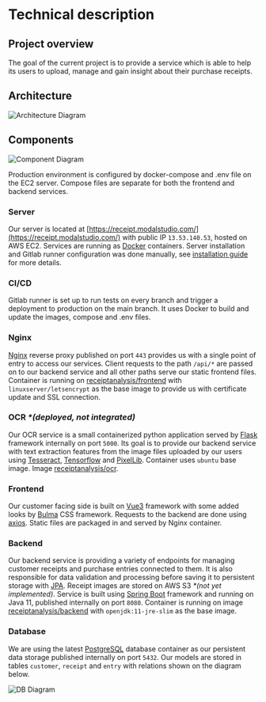 # Technical description

## Project overview

The goal of the current project is to provide a service which is able to help its users to upload, manage and
gain insight about their purchase receipts.

## Architecture

![Architecture Diagram](/archdrawing21.11.2020.png)

## Components

![Component Diagram](/componentdiagram.png)

Production environment is configured by docker-compose and .env file on the EC2 server. Compose files are separate
for both the frontend and backend services.

### Server

Our server is located at [https://receipt.modalstudio.com/](https://receipt.modalstudio.com/) with public IP `13.53.140.53`,
hosted on AWS EC2. Services are running as [Docker](https://www.docker.com/) containers. Server installation
and Gitlab runner configuration was done manually, see [installation guide](https://gitlab.cs.ttu.ee/jakutt/team-02-spacevolcanoes-backend/-/blob/development/docs/aws_server.md)
for more details.

### CI/CD

Gitlab runner is set up to run tests on every branch and trigger a deployment to production on the main branch. It uses
Docker to build and update the images, compose and .env files.

### Nginx

[Nginx](https://www.nginx.com/) reverse proxy published on port `443` provides us with a single point of entry
to access our services. Client requests to the path `/api/*` are passed on to our backend service and all other paths
serve our static frontend files. Container is running on 
[receiptanalysis/frontend](https://hub.docker.com/repository/docker/receiptanalysis/frontend) with `linuxserver/letsencrypt` 
as the base image to provide us with certificate update and SSL connection.

### OCR _*(deployed, not integrated)_

Our OCR service is a small containerized python application served by [Flask](https://palletsprojects.com/p/flask/)
framework internally on port `5000`. Its goal is to provide our backend service with text extraction features from
the image files uploaded by our users using [Tesseract](https://github.com/tesseract-ocr/), 
[Tensorflow](https://www.tensorflow.org/) and [PixelLib](https://github.com/ayoolaolafenwa/PixelLib). Container
uses `ubuntu` base image. Image [receiptanalysis/ocr](https://hub.docker.com/repository/docker/receiptanalysis/ocr).

### Frontend

Our customer facing side is built on [Vue3](https://vuejs.org/) framework with some added looks by 
[Bulma](https://bulma.io/) CSS framework. Requests to the backend are done using [axios](https://www.npmjs.com/package/axios).
Static files are packaged in and served by Nginx container.

### Backend

Our backend service is providing a variety of endpoints for managing customer receipts and purchase entries connected
to them. It is also responsible for data validation and processing before saving it to persistent storage with 
[JPA](https://spring.io/projects/spring-data-jpa). Receipt images are stored on AWS S3 _*(not yet implemented)_.
Service is built using [Spring Boot](https://spring.io/projects/spring-boot) framework and running on Java 11,
published internally on port `8080`. Container is running on image 
[receiptanalysis/backend](https://hub.docker.com/repository/docker/receiptanalysis/backend) with `openjdk:11-jre-slim`
as the base image.

### Database

We are using the latest [PostgreSQL](https://registry.hub.docker.com/_/postgres) database container as our persistent
data storage published internally on port `5432`. Our models are stored in tables `customer`, `receipt` and `entry`
with relations shown on the diagram below.

![DB Diagram](/datadiagram.png)
